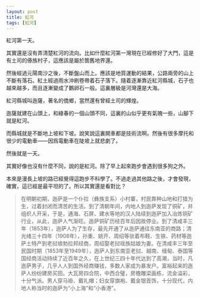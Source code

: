 ```yaml
---
layout: post
title: 紅河
tags: [紅河]
---
```


紅河第一天。

其實還是沒有弄清楚紅河的流向。比如什麼紅河第一灣現在已經修好了大門，這是有土司的傣族村子，這應該是屬於箇舊地界還。

然後經過元陽南沙之後，不斷盤山而上。應該是地質運動的結果，公路兩旁的山上不斷有落石。紅土經過雨水沖刷卷帶着石子落下。隨着逐漸靠近紅河縣城，石子也越來越多，而且逐漸變成了鵝卵石一般。這裏層級是河灣還是大海。

紅河縣城叫迤薩，著名的僑鄉，當然還有曾經土司的輝煌。

迤薩就建在山頭上，和綠春的一個山頭不同，這裏的山似乎更有氣魄一些，山腳下就是紅河。

而縣城就是不斷地上坡和下坡。說笑說這裏開車都是技術流啊。然後有很多摩托和很少的電動車——因爲電動車在陡坡上就悲劇了。

然後就是一天。

其實好像也沒有什麼不同，說的是紅河。除了早上起來跑步會遇到很多狗之外。

本來是漫長上坡的路已經覺得這跑步不科學了。不過走過其他路之後，才會發現，確實，這已經是最平坦的了。所以其實還是看對比？

>在明朝初期，迤萨是一个仆拉（彝族支系）小村寨，村民靠种山地和打猎为生，过着封闭而清苦的生活。到了清朝年间，内地人到迤萨发现了铜矿，并组织人开采，于是，通海、石屏、建水等地的汉人陆续到迤萨加入冶炼铜矿行业，从此，迤萨人气渐旺。迤萨铜矿历经百年后因故停业。到了清咸丰三年（1853年），迤萨人为了生存，最先开通了从迤萨通往东南亚的商路；清光绪三十四年（1908年），孙重、姚开、周绍等驮着布鞋、生铁、药材等迤萨土特产到老挝琅勃拉邦经商，周绍娶老挝瑶族姑娘为妻。在清咸丰三年至民国时期（1853年至1949年），迤萨人到东南亚老挝、越南、缅甸、泰国等国经商活动持续了近百年之久，在上世纪三四十年代达到了高潮，当时，凡迤萨男子，几乎人人到国外经商赚钱，多数人家成为暴发户。富裕起来的迤萨人纷纷建房买田。大瓦房四合院，中西合璧，房檐雕梁画栋，流金溢彩，十分气派。男人穿马褂、戴礼帽；妇女穿旗袍、戴金银首饰，十分现代，内地人称当时的迤萨为“小上海”和“小香港”。


